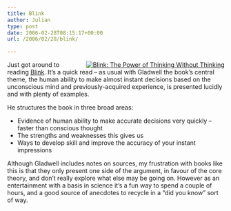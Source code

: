 ```yaml
---
title: Blink
author: Julian
type: post
date: 2006-02-28T08:15:17+00:00
url: /2006/02/28/blink/

---
```

<div style="float: right; margin-left: 20px;">
  <a href="https://www.amazon.co.uk/exec/obidos/redirect?tag=fivegocrazyinmid%26link_code=xm2%26camp=2025%26creative=165953%26path=https://www.amazon.co.uk/gp/redirect.html%253fASIN=0141014598%2526tag=fivegocrazyinmid%2526lcode=xm2%2526cID=2025%2526ccmID=165953%2526location=/o/ASIN/0141014598%25253FSubscriptionId=0EMV44A9A5YT1RVDGZ82" title="View product details at Amazon"><img src="https://ec1.images-amazon.com/images/P/0141014598.02._SCMZZZZZZZ_.jpg" alt="Blink: The Power of Thinking Without Thinking" /></a>
</div>

Just got around to reading [Blink][1]. It&#8217;s a quick read &#8211; as usual with Gladwell the book&#8217;s central theme, the human ability to make almost instant decisions based on the unconscious mind and previously-acquired experience, is presented lucidly and with plenty of examples.
  
He structures the book in three broad areas:

  * Evidence of human ability to make accurate decisions very quickly &#8211; faster than conscious thought
  * The strengths and weaknesses this gives us
  * Ways to develop skill and improve the accuracy of your instant impressions

Although Gladwell includes notes on sources, my frustration with books like this is that they only present one side of the argument, in favour of the core theory, and don&#8217;t really explore what else may be going on. However as an entertainment with a basis in science it&#8217;s a fun way to spend a couple of hours, and a good source of anecdotes to recycle in a &#8220;did you know&#8221; sort of way.

 [1]: https://www.amazon.co.uk/exec/obidos/redirect?tag=fivegocrazyinmid%26link_code=xm2%26camp=2025%26creative=165953%26path=https://www.amazon.co.uk/gp/redirect.html%253fASIN=0141014598%2526tag=fivegocrazyinmid%2526lcode=xm2%2526cID=2025%2526ccmID=165953%2526location=/o/ASIN/0141014598%25253FSubscriptionId=0EMV44A9A5YT1RVDGZ82